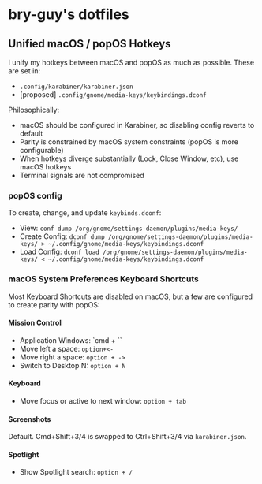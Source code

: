 # bry-guy's dotfiles

## Unified macOS / popOS Hotkeys

I unify my hotkeys between macOS and popOS as much as possible. These are set in:
- `.config/karabiner/karabiner.json`
- [proposed] `.config/gnome/media-keys/keybindings.dconf`

Philosophically:
- macOS should be configured in Karabiner, so disabling config reverts to default
- Parity is constrained by macOS system constraints (popOS is more configurable)
- When hotkeys diverge substantially (Lock, Close Window, etc), use macOS hotkeys
- Terminal signals are not compromised

### popOS config

To create, change, and update `keybinds.dconf`:
- View: `conf dump /org/gnome/settings-daemon/plugins/media-keys/`
- Create Config: `dconf dump /org/gnome/settings-daemon/plugins/media-keys/ > ~/.config/gnome/media-keys/keybindings.dconf`
- Load Config: `dconf load /org/gnome/settings-daemon/plugins/media-keys/ < ~/.config/gnome/media-keys/keybindings.dconf`

### macOS System Preferences Keyboard Shortcuts

Most Keyboard Shortcuts are disabled on macOS, but a few are configured to create parity with popOS:

#### Mission Control

- Application Windows: `cmd + ``
- Move left a space: `option+<-`
- Move right a space: `option + ->`
- Switch to Desktop N: `option + N`

#### Keyboard

- Move focus or active to next window: `option + tab`

#### Screenshots

Default. Cmd+Shift+3/4 is swapped to Ctrl+Shift+3/4 via `karabiner.json`.

#### Spotlight

- Show Spotlight search: `option + /`

